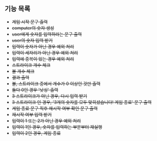 ## 기능 목록 
- ~~게임 시작 문구 출력~~
- ~~computer의 숫자 생성~~
- ~~user에게 숫자를 입력하라는 문구 출력~~
- ~~user의 숫자 입력 받기~~
- ~~입력이 숫자가 아닌 경우 예외 처리~~
- ~~입력이 세자리가 아닌 경우 예외 처리~~
- ~~입력에 중복이 있는 경우 예외 처리~~
- ~~스트라이크 개수 체크~~
- ~~볼 개수 체크~~
- ~~결과 출력~~
- ~~볼, 스트라이크 중에서 개수가 0 이상인 것만 출력~~
- ~~둘다 0인 경우 '낫싱' 출력~~
- ~~3 스트라이크가 아닌 경우, 다시 입력 받기~~
- ~~3 스트라이크 인 경우, '3개의 숫자를 모두 맞히셨습니다! 게임 종료' 문구 출력~~
- ~~게임 종료 문구 직후 재시작 여부 확인 문구 출력~~
- ~~재시작 여부 입력 받기~~
- ~~입력이 1 또는 2가 아닌 경우 예외 처리~~
- ~~입력이 1인 경우, 숫자를 입력하는 부분부터 재실행~~
- ~~입력이 2인 경우, 게임 종료~~